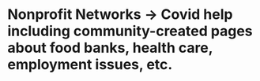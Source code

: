 # Nonprofit Networks → Covid help including community-created pages about food banks, health care, employment issues, etc.
